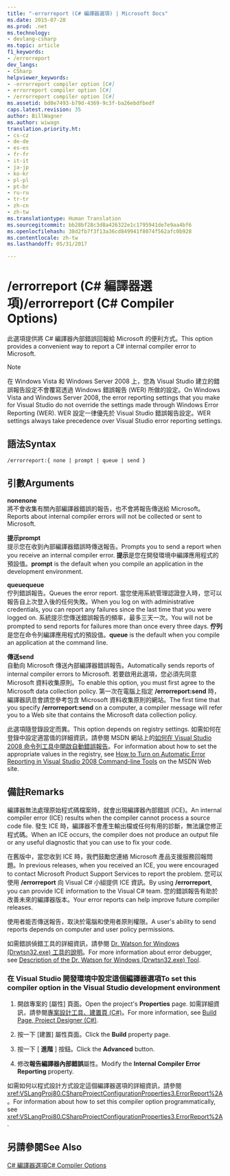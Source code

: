 ```yaml
---
title: "-errorreport (C# 編譯器選項) | Microsoft Docs"
ms.date: 2015-07-20
ms.prod: .net
ms.technology:
- devlang-csharp
ms.topic: article
f1_keywords:
- /errorreport
dev_langs:
- CSharp
helpviewer_keywords:
- -errorreport compiler option [C#]
- errorreport compiler option [C#]
- /errorreport compiler option [C#]
ms.assetid: bd0e7493-b79d-4369-9c3f-ba26ebdfbedf
caps.latest.revision: 35
author: BillWagner
ms.author: wiwagn
translation.priority.ht:
- cs-cz
- de-de
- es-es
- fr-fr
- it-it
- ja-jp
- ko-kr
- pl-pl
- pt-br
- ru-ru
- tr-tr
- zh-cn
- zh-tw
ms.translationtype: Human Translation
ms.sourcegitcommit: bb28bf28c3d8a426322e1c1795941de7e9aa4bf6
ms.openlocfilehash: 38d2fb7f3f13a36cd849941f8074f562afc0b928
ms.contentlocale: zh-tw
ms.lasthandoff: 05/31/2017

---
```

# <a name="errorreport-c-compiler-options"></a><span data-ttu-id="18d65-102">/errorreport (C# 編譯器選項)</span><span class="sxs-lookup"><span data-stu-id="18d65-102">/errorreport (C# Compiler Options)</span></span>
<span data-ttu-id="18d65-103">此選項提供將 C# 編譯器內部錯誤回報給 Microsoft 的便利方式。</span><span class="sxs-lookup"><span data-stu-id="18d65-103">This option provides a convenient way to report a C# internal compiler error to Microsoft.</span></span>  
  
> [!NOTE]
>  <span data-ttu-id="18d65-104">在 Windows Vista 和 Windows Server 2008 上，您為 Visual Studio 建立的錯誤報告設定不會覆寫透過 Windows 錯誤報告 (WER) 所做的設定。</span><span class="sxs-lookup"><span data-stu-id="18d65-104">On Windows Vista and Windows Server 2008, the error reporting settings that you make for Visual Studio do not override the settings made through Windows Error Reporting (WER).</span></span> <span data-ttu-id="18d65-105">WER 設定一律優先於 Visual Studio 錯誤報告設定。</span><span class="sxs-lookup"><span data-stu-id="18d65-105">WER settings always take precedence over Visual Studio error reporting settings.</span></span>  
  
## <a name="syntax"></a><span data-ttu-id="18d65-106">語法</span><span class="sxs-lookup"><span data-stu-id="18d65-106">Syntax</span></span>  
  
```console  
/errorreport:{ none | prompt | queue | send }  
```  
  
## <a name="arguments"></a><span data-ttu-id="18d65-107">引數</span><span class="sxs-lookup"><span data-stu-id="18d65-107">Arguments</span></span>  
 <span data-ttu-id="18d65-108">**none**</span><span class="sxs-lookup"><span data-stu-id="18d65-108">**none**</span></span>  
 <span data-ttu-id="18d65-109">將不會收集有關內部編譯器錯誤的報告，也不會將報告傳送給 Microsoft。</span><span class="sxs-lookup"><span data-stu-id="18d65-109">Reports about internal compiler errors will not be collected or sent to Microsoft.</span></span>  
  
 <span data-ttu-id="18d65-110">**提示**</span><span class="sxs-lookup"><span data-stu-id="18d65-110">**prompt**</span></span>  
 <span data-ttu-id="18d65-111">提示您在收到內部編譯器錯誤時傳送報告。</span><span class="sxs-lookup"><span data-stu-id="18d65-111">Prompts you to send a report when you receive an internal compiler error.</span></span> <span data-ttu-id="18d65-112">**提示**是您在開發環境中編譯應用程式的預設值。</span><span class="sxs-lookup"><span data-stu-id="18d65-112">**prompt** is the default when you compile an application in the development environment.</span></span>  
  
 <span data-ttu-id="18d65-113">**queue**</span><span class="sxs-lookup"><span data-stu-id="18d65-113">**queue**</span></span>  
 <span data-ttu-id="18d65-114">佇列錯誤報告。</span><span class="sxs-lookup"><span data-stu-id="18d65-114">Queues the error report.</span></span> <span data-ttu-id="18d65-115">當您使用系統管理認證登入時，您可以報告自上次登入後的任何失敗。</span><span class="sxs-lookup"><span data-stu-id="18d65-115">When you log on with administrative credentials, you can report any failures since the last time that you were logged on.</span></span> <span data-ttu-id="18d65-116">系統提示您傳送錯誤報告的頻率，最多三天一次。</span><span class="sxs-lookup"><span data-stu-id="18d65-116">You will not be prompted to send reports for failures more than once every three days.</span></span> <span data-ttu-id="18d65-117">**佇列**是您在命令列編譯應用程式的預設值。</span><span class="sxs-lookup"><span data-stu-id="18d65-117">**queue** is the default when you compile an application at the command line.</span></span>  
  
 <span data-ttu-id="18d65-118">**傳送**</span><span class="sxs-lookup"><span data-stu-id="18d65-118">**send**</span></span>  
 <span data-ttu-id="18d65-119">自動向 Microsoft 傳送內部編譯器錯誤報告。</span><span class="sxs-lookup"><span data-stu-id="18d65-119">Automatically sends reports of internal compiler errors to Microsoft.</span></span> <span data-ttu-id="18d65-120">若要啟用此選項，您必須先同意 Microsoft 資料收集原則。</span><span class="sxs-lookup"><span data-stu-id="18d65-120">To enable this option, you must first agree to the Microsoft data collection policy.</span></span> <span data-ttu-id="18d65-121">第一次在電腦上指定 **/errorreport:send** 時，編譯器訊息會請您參考包含 Microsoft 資料收集原則的網站。</span><span class="sxs-lookup"><span data-stu-id="18d65-121">The first time that you specify **/errorreport:send** on a computer, a compiler message will refer you to a Web site that contains the Microsoft data collection policy.</span></span>  
  
 <span data-ttu-id="18d65-122">此選項隨登錄設定而異。</span><span class="sxs-lookup"><span data-stu-id="18d65-122">This option depends on registry settings.</span></span> <span data-ttu-id="18d65-123">如需如何在登錄中設定適當值的詳細資訊，請參閱 MSDN 網站上的[如何在 Visual Studio 2008 命令列工具中開啟自動錯誤報告](http://go.microsoft.com/fwlink/?LinkID=184695)。</span><span class="sxs-lookup"><span data-stu-id="18d65-123">For information about how to set the appropriate values in the registry, see [How to Turn on Automatic Error Reporting in Visual Studio 2008 Command-line Tools](http://go.microsoft.com/fwlink/?LinkID=184695) on the MSDN Web site.</span></span>  
  
## <a name="remarks"></a><span data-ttu-id="18d65-124">備註</span><span class="sxs-lookup"><span data-stu-id="18d65-124">Remarks</span></span>  
 <span data-ttu-id="18d65-125">編譯器無法處理原始程式碼檔案時，就會出現編譯器內部錯誤 (ICE)。</span><span class="sxs-lookup"><span data-stu-id="18d65-125">An internal compiler error (ICE) results when the compiler cannot process a source code file.</span></span> <span data-ttu-id="18d65-126">發生 ICE 時，編譯器不會產生輸出檔或任何有用的診斷，無法讓您修正程式碼。</span><span class="sxs-lookup"><span data-stu-id="18d65-126">When an ICE occurs, the compiler does not produce an output file or any useful diagnostic that you can use to fix your code.</span></span>  
  
 <span data-ttu-id="18d65-127">在舊版中，當您收到 ICE 時，我們鼓勵您連絡 Microsoft 產品支援服務回報問題。</span><span class="sxs-lookup"><span data-stu-id="18d65-127">In previous releases, when you received an ICE, you were encouraged to contact Microsoft Product Support Services to report the problem.</span></span> <span data-ttu-id="18d65-128">您可以使用 **/errorreport** 向 Visual C# 小組提供 ICE 資訊。</span><span class="sxs-lookup"><span data-stu-id="18d65-128">By using **/errorreport**, you can provide ICE information to the Visual C# team.</span></span> <span data-ttu-id="18d65-129">您的錯誤報告有助於改善未來的編譯器版本。</span><span class="sxs-lookup"><span data-stu-id="18d65-129">Your error reports can help improve future compiler releases.</span></span>  
  
 <span data-ttu-id="18d65-130">使用者能否傳送報告，取決於電腦和使用者原則權限。</span><span class="sxs-lookup"><span data-stu-id="18d65-130">A user's ability to send reports depends on computer and user policy permissions.</span></span>  
  
 <span data-ttu-id="18d65-131">如需錯誤偵錯工具的詳細資訊，請參閱 [Dr. Watson for Windows (Drwtsn32.exe) 工具的說明](http://go.microsoft.com/fwlink/?LinkId=147286)。</span><span class="sxs-lookup"><span data-stu-id="18d65-131">For more information about error debugger, see [Description of the Dr. Watson for Windows (Drwtsn32.exe) Tool](http://go.microsoft.com/fwlink/?LinkId=147286).</span></span>  
  
### <a name="to-set-this-compiler-option-in-the-visual-studio-development-environment"></a><span data-ttu-id="18d65-132">在 Visual Studio 開發環境中設定這個編譯器選項</span><span class="sxs-lookup"><span data-stu-id="18d65-132">To set this compiler option in the Visual Studio development environment</span></span>  
  
1.  <span data-ttu-id="18d65-133">開啟專案的 [屬性] 頁面。</span><span class="sxs-lookup"><span data-stu-id="18d65-133">Open the project's **Properties** page.</span></span> <span data-ttu-id="18d65-134">如需詳細資訊，請參閱[專案設計工具、建置頁 (C#)](https://docs.microsoft.com/visualstudio/ide/reference/build-page-project-designer-csharp)。</span><span class="sxs-lookup"><span data-stu-id="18d65-134">For more information, see [Build Page, Project Designer (C#)](https://docs.microsoft.com/visualstudio/ide/reference/build-page-project-designer-csharp).</span></span>  
  
2.  <span data-ttu-id="18d65-135">按一下 [建置] 屬性頁面。</span><span class="sxs-lookup"><span data-stu-id="18d65-135">Click the **Build** property page.</span></span>  
  
3.  <span data-ttu-id="18d65-136">按一下 [ **進階** ] 按鈕。</span><span class="sxs-lookup"><span data-stu-id="18d65-136">Click the **Advanced** button.</span></span>  
  
4.  <span data-ttu-id="18d65-137">修改**報告編譯器內部錯誤**屬性。</span><span class="sxs-lookup"><span data-stu-id="18d65-137">Modify the **Internal Compiler Error Reporting** property.</span></span>  
  
 <span data-ttu-id="18d65-138">如需如何以程式設計方式設定這個編譯器選項的詳細資訊，請參閱 <xref:VSLangProj80.CSharpProjectConfigurationProperties3.ErrorReport%2A>。</span><span class="sxs-lookup"><span data-stu-id="18d65-138">For information about how to set this compiler option programmatically, see <xref:VSLangProj80.CSharpProjectConfigurationProperties3.ErrorReport%2A>.</span></span>  
  
## <a name="see-also"></a><span data-ttu-id="18d65-139">另請參閱</span><span class="sxs-lookup"><span data-stu-id="18d65-139">See Also</span></span>  
 [<span data-ttu-id="18d65-140">C# 編譯器選項</span><span class="sxs-lookup"><span data-stu-id="18d65-140">C# Compiler Options</span></span>](../../../csharp/language-reference/compiler-options/index.md)
